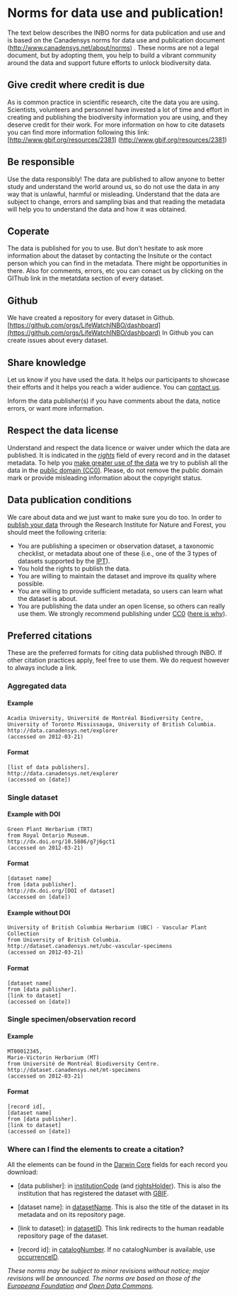# Norms for data use and publication!

The text below describes the INBO norms for data publication and use and is based on the Canadensys norms for data use and publication document (http://www.canadensys.net/about/norms) . These norms are not a legal document, but by adopting them, you help to build a vibrant community around the data and support future efforts to unlock biodiversity data.


## Give credit where credit is due

As is common practice in scientific research, cite the data you are using. Scientists, volunteers and personnel have invested a lot of time and effort in creating and publishing the biodiversity information you are using, and they deserve credit for their work. For more information on how to cite datasets you can find more information following this link: [http://www.gbif.org/resources/2381] (http://www.gbif.org/resources/2381)

## Be responsible

Use the data responsibly! The data are published to allow anyone to better study and understand the world around us, so do not use the data in any way that is unlawful, harmful or misleading. Understand that the data are subject to change, errors and sampling bias and that reading the metadata will help you to understand the data and how it was obtained.

## Coperate

The data is published for you to use. But don't hesitate to ask more information about the dataset by contacting the Insitute or the contact person which you can find in the metadata. There might be opportunities in there. Also for comments, errors, etc you can conact us by clicking on the GIThub link in the metatdata section of every dataset. 

## Github

We have created a repository for every dataset in Github. [https://github.com/orgs/LifeWatchINBO/dashboard](https://github.com/orgs/LifeWatchINBO/dashboard) In Github you can create issues about every dataset.


## Share knowledge

Let us know if you have used the data. It helps our participants to showcase their efforts and it helps you reach a wider audience. You can [contact us](http://http://www.inbo.be/content/contact.asp).

Inform the data publisher(s) if you have comments about the data, notice errors, or want more information. 

## Respect the data license

Understand and respect the data licence or waiver under which the data are published. It is indicated in the *[rights](http://rs.tdwg.org/dwc/terms/index.htm#dcterms:rights)* field of every record and in the dataset metadata. To help you [make greater use of the data](http://www.canadensys.net/2012/why-we-should-publish-our-data-under-cc0) we try to publish all the data in the [public domain (CC0)](http://creativecommons.org/publicdomain/zero/1.0/). Please, do not remove the public domain mark or provide misleading information about the copyright status. 

## Data publication conditions

We care about data and we just want to make sure you do too. In order to [publish your data](http://data.inbo.be/ipt) through the Research Institute for Nature and Forest, you should meet the following criteria:


* You are publishing a specimen or observation dataset, a taxonomic checklist, or metadata about one of these (i.e., one of the 3 types of datasets supported by the [IPT](http://www.data.inbo.be/ipt)).
* You hold the rights to publish the data.
* You are willing to maintain the dataset and improve its quality where possible.
* You are willing to provide sufficient metadata, so users can learn what the dataset is about.
* You are publishing the data under an open license, so others can really use them. We strongly recommend publishing under [CC0](http://creativecommons.org/publicdomain/zero/1.0/) ([here is why](http://www.canadensys.net/2012/why-we-should-publish-our-data-under-cc0)).

## <a id="citations"></a>Preferred citations

These are the preferred formats for citing data published through INBO. If other citation practices apply, feel free to use them. We do request however to always include a link.

### Aggregated data

#### Example

	Acadia University, Université de Montréal Biodiversity Centre, 
	University of Toronto Mississauga, University of British Columbia. 
	http://data.canadensys.net/explorer 
	(accessed on 2012-03-21)

#### Format

	[list of data publishers]. 
	http://data.canadensys.net/explorer 
	(accessed on [date])

### Single dataset

#### Example with DOI

	Green Plant Herbarium (TRT) 
	from Royal Ontario Museum. 
	http://dx.doi.org/10.5886/g7j6gct1 
	(accessed on 2012-03-21)

#### Format

	[dataset name] 
	from [data publisher]. 
	http://dx.doi.org/[DOI of dataset] 
	(accessed on [date])

#### Example without DOI

	University of British Columbia Herbarium (UBC) - Vascular Plant Collection 
	from University of British Columbia. 
	http://dataset.canadensys.net/ubc-vascular-specimens 
	(accessed on 2012-03-21)

#### Format

	[dataset name] 
	from [data publisher]. 
	[link to dataset] 
	(accessed on [date])

### Single specimen/observation record

#### Example

	MT00012345, 
	Marie-Victorin Herbarium (MT) 
	from Université de Montréal Biodiversity Centre. 
	http://dataset.canadensys.net/mt-specimens 
	(accessed on 2012-03-21)

#### Format

	[record id], 
	[dataset name] 
	from [data publisher]. 
	[link to dataset] 
	(accessed on [date])

### Where can I find the elements to create a citation?

All the elements can be found in the [Darwin Core](http://www.canadensys.net/darwin-core) fields for each record you download:

* [data publisher]: in [institutionCode](http://rs.tdwg.org/dwc/terms/index.htm#institutionCode) (and [rightsHolder](http://rs.tdwg.org/dwc/terms/index.htm#rightsHolder)). This is also the institution that has registered the dataset with [GBIF](http://www.gbif.org).

* [dataset name]: in [datasetName](http://rs.tdwg.org/dwc/terms/index.htm#datasetName). This is also the title of the dataset in its metadata and on its repository page.

* [link to dataset]: in [datasetID](http://rs.tdwg.org/dwc/terms/index.htm#datasetID). This link redirects to the human readable repository page of the dataset.

* [record id]: in [catalogNumber](http://rs.tdwg.org/dwc/terms/index.htm#catalogNumber). If no catalogNumber is available, use [occurrenceID](http://rs.tdwg.org/dwc/terms/index.htm#occurrenceID).

*These norms may be subject to minor revisions without notice; major revisions will be announced. The norms are based on those of the [Europeana Foundation](http://www.europeana.eu/portal/pd-usage-guide.html) and [Open Data Commons](http://opendatacommons.org/norms/odc-by-sa/).*
